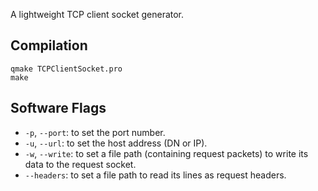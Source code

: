 A lightweight TCP client socket generator.

## Compilation

```
qmake TCPClientSocket.pro
make
```
## Software Flags

+ `-p`, `--port`: to set the port number.
+ `-u`, `--url`: to set the host address (DN or IP).
+ `-w`, `--write`: to set a file path (containing request packets) to write its data to the request socket.
+ `--headers`: to set a file path to read its lines as request headers.
